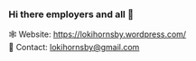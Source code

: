 ### Hi there employers and all 👋

🕸️ Website: https://lokihornsby.wordpress.com/ \
💬 Contact: lokihornsby@gmail.com       
